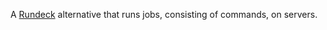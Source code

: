 A [Rundeck](https://www.rundeck.com/open-source) alternative that runs jobs, consisting of commands, on servers.  